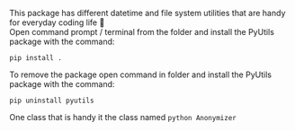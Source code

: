 This package has different datetime and file system utilities that are handy for everyday coding life :tada: <br>
Open command prompt / terminal from the folder and install the PyUtils package with the command:

	pip install .

To remove the package open command in folder and install the PyUtils package with the command:

	pip uninstall pyutils

One class that is handy it the class named ```python Anonymizer```
